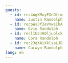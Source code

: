 ```yaml
---
guests:
  - id: rec4ogXMuyFXnOfrm
    name: Justin Randolph
  - id: recpWsJf2eVVwsIhA
    name: Evie Randolph
  - id: reclIUzJHQljuolck
    name: Cora Randolph
  - id: rec23gXAiXklsaLJD
    name: Carwyn Randolph
lang: en
---
```

